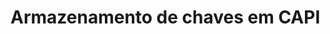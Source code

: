 ﻿# Armazenamento de chaves em CAPI

<!-- link to version in English -->
<div data-alt-locales="en-us"></div>
